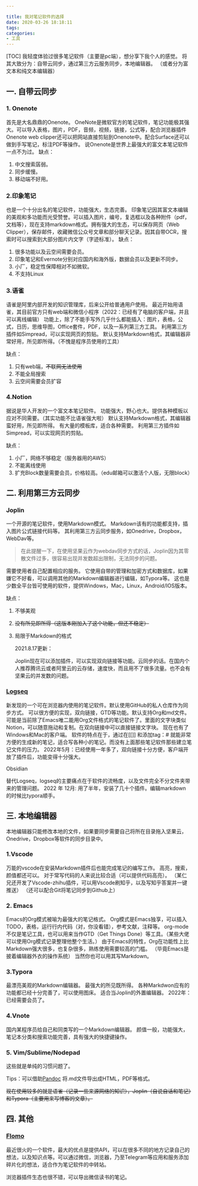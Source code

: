 ```yaml
---

title: 我对笔记软件的选择
date: 2020-03-26 18:18:11
tags: 
categories: 
- 工具
---
```

[TOC]
我轻度体验过很多笔记软件（主要是pc端），想分享下我个人的感觉。
将其大致分为：自带云同步，通过第三方云服务同步，本地编辑器。
（或者分为富文本和纯文本编辑器）
## 一. 自带云同步

### 1. Onenote

首先是大名鼎鼎的Onenote。
OneNote是微软官方的笔记软件，笔记功能极其强大。可以导入表格，图片，PDF，音频，视频，链接，公式等，配合浏览器插件Onenote web clipper还可以把网站直接剪贴到Onenote中。配合Surface还可以做到手写笔记，标注PDF等操作。
说Onenote是世界上最强大的富文本笔记软件一点不为过。
缺点：
1. 中文搜索孱弱。
2. 同步缓慢。
3. 移动端不好用。

### 2.印象笔记

也是一个十分出名的笔记软件，功能强大，生态完善。
印象笔记因其富文本编辑的美观和多功能而光受赞誉。可以插入图片，编号，复选框以及各种附件（pdf，文档等），现在支持markdown格式。拥有强大的生态，可以保存网页（Web Clipper），保存邮件，收藏微信公众号文章和部分聊天记录。因其自带OCR，搜索时可以搜索到大部分图片内文字（字迹标准）。
缺点：

1. 很多功能以及云空间需要会员。
2. 印象笔记和Evernote分别对应国内和海外版，数据会员以及更新不同步。
3. 小厂，稳定性保障相对不如微软。
4. 不支持Linux

### 3.语雀

语雀是阿里内部开发的知识管理库，后来公开给普通用户使用。
最近开始用语雀，其目前官方只有web端和微信小程序（2022：已经有了电脑的客户端，并且可以离线编辑）
功能上，除了不能手写外几乎什么都能插入：图片，表格，公式，日历，思维导图，Office套件，PDF，以及一系列第三方工具。
利用第三方插件如Simpread，可以实现网页的剪贴。
默认支持Markdown格式，其编辑器非常好用，所见即所得。（不愧是程序员使用的工具）

缺点：

1. 只有web端，~~不联网无法使用~~
2. 不能全局搜索
3. 云空间需要会员扩容

### 4.Notion

据说是华人开发的一个富文本笔记软件。
功能强大，野心也大。提供各种模板以应对不同需要。（其实功能不比语雀强大啦）
默认支持Markdown格式，其编辑器蛮好用，所见即所得。
有大量的模板库，适合各种需要。
利用第三方插件如Simpread，可以实现网页的剪贴。

缺点：

1. 小厂，网络不够稳定（服务器用的AWS）
2. 不能离线使用
3. 扩充Block数量需要会员，价格较高。（edu邮箱可以激活个人版，无限block）

## 二. 利用第三方云同步

### Joplin

一个开源的笔记软件，使用Markdown模式。
Markdown该有的功能都支持，插入图片公式链接代码等。
其利用第三方云同步服务，如Onedrive，Dropbox，WebDav等。

> 在此提醒一下，在使用坚果云作为webdav同步方式的话，Joplin因为其零散文件过多，很容易出现并发数超出限制，无法同步的问题。

需要使用者自己配置相应的服务。
它使用自带的管理和加密方式和数据库，如果嫌它不好看，可以调用其他的Markdown编辑器进行编辑，如Typora等。
这也是少数全平台皆可使用的软件，提供Windows，Mac，Linux，Android/IOS版本。

缺点：

1. 不够美观

2. ~~没有所见即所得（这版本刚加入了这个功能，但还不稳定）~~

3. 局限于Markdown的格式

   2021.8.17更新：

   Joplin现在可以添加插件，可以实现双向链接等功能。云同步的话。在国内个人推荐腾讯云或者阿里云的云存储，速度快，而且用不了很多流量。也不会有坚果云的并发数的问题。

### [Logseq](https://logseq.com)

新发现的一个可在浏览器内使用的笔记软件。默认使用GitHub的私人仓库作为同步方式。
可以很方便的实现，双向链接，GTD等功能。默认支持Org和md文件。可能是当前除了Emacs唯二能用Org文件格式的笔记软件了。里面的文字块类似Notion，可以随意拖动和复制。在双向链接中可以直接链接文字块。
现在也有了Windows和Mac的客户端。
软件的特点在于，通过在[[]] 和添加tag：# 就能非常方便的生成新的笔记，适合写各种小的笔记。而没有上面那些笔记软件那些建立笔记文件的压力。
2022年5月：已经使用一年多了，双向链接十分方便，客户端开放了插件后，功能变得十分强大。

Obsidian 

替代Logseq，logseq的主要痛点在于软件的流畅度，以及文件完全不分文件夹带来的管理问题。
2022 年 12月: 用了半年，安装了几十个插件。编辑markdown 的时候比typora顺手。
## 三. 本地编辑器

本地编辑器只能修改本地的文件，如果要同步需要自己将所在目录拖入坚果云，Onedrive，Dropbox等软件的同步目录中。

### 1.Vscode

万能的vscode在安装Markdown插件后也能完成笔记的编写工作。
高亮，搜索，颜值都还可以。
对于常写代码的人来说比较合适（可以提供代码高亮）。
（某仁兄还开发了Vscode-zhihu插件，可以用Vscode刷知乎，以及写知乎答案并一键推送）
（还可以配合Git将笔记同步到Github上）

### 2. Emacs

Emacs的Org模式被喻为最强大的笔记格式。
Org模式是Emacs独享，可以插入TODO，表格，运行行内代码（对，你没看错），参考文献，注释等。
org-mode不仅是笔记工具，也可以用来当作GTD（Get Things Done）等工具。（某些大佬可以使用Org模式记录整理他整个生活。）
由于Emacs的特性，Org在功能性上比Markdown强大很多，也复杂很多，熟练使用需要较高的门槛。
（毕竟Emacs是披着编辑器外衣的操作系统）
当然你也可以用其写Markdown。

### 3.Typora

最漂亮美观的Markdown编辑器。
最强大的所见既所得。
各种Markdwon应有的功能都已经十分完善了，可以使用图床。
适合当Joplin的外置编辑器。
2022年：已经需要会员了。

### 4.Vnote

国内某程序员给自己和同类写的一个Markdown编辑器。
颜值一般，功能强大，笔记本分类和搜索功能完善，具有强大的快捷键操作。

### 5. Vim/Sublime/Nodepad

这些就是单纯的习惯问题了。

Tips：可以借助[Pandoc](https://github.com/jgm/pandoc) 将.md文件导出成HTML，PDF等格式。



~~现在使用较多的就是语雀（记录一些来源网络的知识），Joplin（自说自话和笔记）和Typora（主要用来写博客的文章）。~~


## 四. 其他

### [Flomo](https://flomoapp.com)

最近很火的一个软件，最大的优点是提供API，可以在很多不同的地方记录自己的想法，以及知识点等。可以通过微信，浏览器，乃至Telegram等应用和服务添加碎片化的想法，适合作为笔记软件的中转站。

浏览器插件生态也很不错，可以导出微信读书的笔记。

